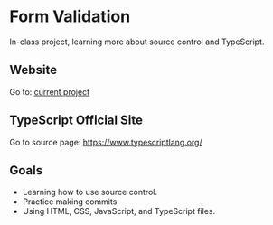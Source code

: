 # Form Validation
In-class project, learning more about source control and TypeScript.

## Website
Go to: [current project](https://marysaray.github.io/FormValidation/)

## TypeScript Official Site
Go to source page: https://www.typescriptlang.org/

## Goals
- Learning how to use source control.
- Practice making commits.
- Using HTML, CSS, JavaScript, and TypeScript files.
